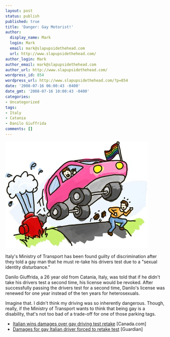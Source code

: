 ```yaml
---
layout: post
status: publish
published: true
title: 'Danger: Gay Motorist!'
author:
  display_name: Mark
  login: Mark
  email: mark@slapupsidethehead.com
  url: http://www.slapupsidethehead.com/
author_login: Mark
author_email: mark@slapupsidethehead.com
author_url: http://www.slapupsidethehead.com/
wordpress_id: 854
wordpress_url: http://www.slapupsidethehead.com/?p=854
date: '2008-07-16 06:00:43 -0400'
date_gmt: '2008-07-16 10:00:43 -0400'
categories:
- Uncategorized
tags:
- Italy
- Catania
- Danilo Giuffrida
comments: []
---
```

![Gay Driver](/wp-content/media/2008/07/gay-driver.jpg "Runaway vehicles are required to hit firehydrants.")

Italy's Ministry of Transport has been found guilty of discrimination after they told a gay man that he must re-take his drivers test due to a "sexual identity disturbance."

Danilo Giuffrida, a 26 year old from Catania, Italy, was told that if he didn't take his drivers test a second time, his license would be revoked. After successfully passing the drivers test for a second time, Danilo's license was renewed for one year instead of the ten years for heterosexuals.

Imagine that. I didn't think my driving was so inherently dangerous. Though, really, if the Ministry of Transport wants to think that being gay is a disability, that's not too bad of a trade-off for one of those parking tags.

- [Italian wins damages over gay driving test retake](http://www.canada.com/topics/news/story.html?id=1e93a7a7-f390-4820-9e05-cb3a8a50e01b) [Canada.com]
- [Damages for gay Italian driver forced to retake test](http://www.guardian.co.uk/world/2008/jul/14/italy.gayrights) [Guardian]
